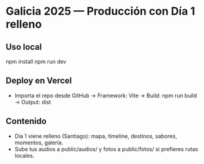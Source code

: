 # Galicia 2025 — Producción con Día 1 relleno

## Uso local
npm install
npm run dev

## Deploy en Vercel
- Importa el repo desde GitHub → Framework: Vite → Build: npm run build → Output: dist

## Contenido
- Día 1 viene relleno (Santiago): mapa, timeline, destinos, sabores, momentos, galería.
- Sube tus audios a public/audios/ y fotos a public/fotos/ si prefieres rutas locales.

